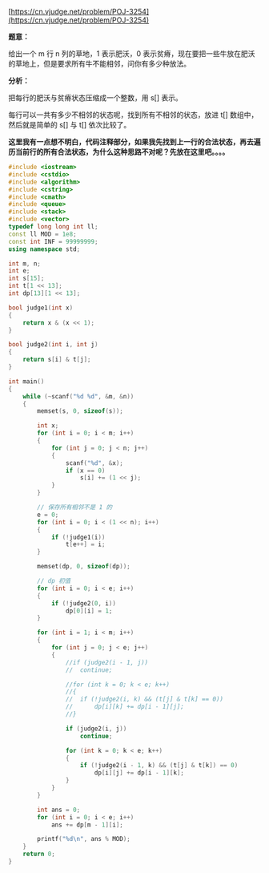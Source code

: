 [https://cn.vjudge.net/problem/POJ-3254](https://cn.vjudge.net/problem/POJ-3254)

**题意：**

给出一个 m 行 n 列的草地，1 表示肥沃，0 表示贫瘠，现在要把一些牛放在肥沃的草地上，但是要求所有牛不能相邻，问你有多少种放法。

**分析：**

把每行的肥沃与贫瘠状态压缩成一个整数，用 s[] 表示。

每行可以一共有多少不相邻的状态呢，找到所有不相邻的状态，放进 t[] 数组中，然后就是简单的 s[] 与 t[] 依次比较了。

**这里我有一点想不明白，代码注释部分，如果我先找到上一行的合法状态，再去遍历当前行的所有合法状态，为什么这种思路不对呢？先放在这里吧。。。。**

```c++
#include <iostream>
#include <cstdio>
#include <algorithm>
#include <cstring>
#include <cmath>
#include <queue>
#include <stack>
#include <vector>
typedef long long int ll;
const ll MOD = 1e8;
const int INF = 99999999;
using namespace std;

int m, n;
int e;
int s[15];
int t[1 << 13];
int dp[13][1 << 13];

bool judge1(int x)
{
	return x & (x << 1);
}

bool judge2(int i, int j)
{
	return s[i] & t[j];
}

int main()
{
	while (~scanf("%d %d", &m, &n))
	{
		memset(s, 0, sizeof(s));

		int x;
		for (int i = 0; i < m; i++)
		{
			for (int j = 0; j < n; j++)
			{
				scanf("%d", &x);
				if (x == 0)
					s[i] += (1 << j);
			}
		}

		// 保存所有相邻不是 1 的
		e = 0;
		for (int i = 0; i < (1 << n); i++)
		{
			if (!judge1(i))
				t[e++] = i;
		}

		memset(dp, 0, sizeof(dp));

		// dp 初值
		for (int i = 0; i < e; i++)
		{
			if (!judge2(0, i))
				dp[0][i] = 1;
		}

		for (int i = 1; i < m; i++)
		{
			for (int j = 0; j < e; j++)
			{
				//if (judge2(i - 1, j))
				//	continue;

				//for (int k = 0; k < e; k++)
				//{
				//	if (!judge2(i, k) && (t[j] & t[k] == 0))
				//		dp[i][k] += dp[i - 1][j];
				//}

				if (judge2(i, j))
					continue;

				for (int k = 0; k < e; k++)
				{
					if (!judge2(i - 1, k) && (t[j] & t[k]) == 0)
						dp[i][j] += dp[i - 1][k];
				}
			}
		}

		int ans = 0;
		for (int i = 0; i < e; i++)
			ans += dp[m - 1][i];

		printf("%d\n", ans % MOD);
	}
	return 0;
}
```
